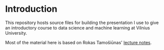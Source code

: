 # Introduction
This repository hosts source files for building the presentation I use to give an introductory course to data science and machine learning at Vilnius University.

Most of the material here is based on Rokas Tamošiūnas' [lecture notes](https://github.com/trokas/ai_primer).